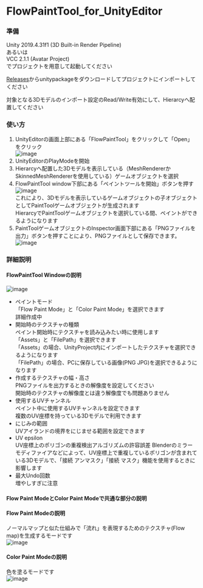 # FlowPaintTool_for_UnityEditor

### 準備
Unity 2019.4.31f1 (3D Built-in Render Pipeline)  
あるいは  
VCC 2.1.1 (Avatar Project)  
でプロジェクトを用意して起動してください

[Releases](https://github.com/huwahuwa2017/FlowPaintTool_for_UnityEditor/releases)からunitypackageをダウンロードしてプロジェクトにインポートしてください

対象となる3Dモデルのインポート設定のRead/Write有効にして、Hierarcyへ配置してください

### 使い方
1. UnityEditorの画面上部にある「FlowPaintTool」をクリックして「Open」をクリック  
![image](/Images/JP0.png)  
1. UnityEditorのPlayModeを開始  
1. Hierarcyへ配置した3Dモデルを表示している（MeshRendererかSkinnedMeshRendererを使用している）ゲームオブジェクトを選択  
1. FlowPaintTool window下部にある「ペイントツールを開始」ボタンを押す  
![image](/Images/JP1.png)  
これにより、3Dモデルを表示しているゲームオブジェクトの子オブジェクトとしてPaintToolゲームオブジェクトが生成されます  
HierarcyでPaintToolゲームオブジェクトを選択している間、ペイントができるようになります  
1. PaintToolゲームオブジェクトのInspector画面下部にある「PNGファイルを出力」ボタンを押すことにより、PNGファイルとして保存できます。  
![image](/Images/JP2.png)  

### 詳細説明
#### FlowPaintTool Windowの説明  
![image](/Images/SJP0.png)  
* ペイントモード  
「Flow Paint Mode」と「Color Paint Mode」を選択できます  
詳細作成中
* 開始時のテクスチャの種類  
ペイント開始時にテクスチャを読み込みたい時に使用します  
「Assets」と「FilePath」を選択できます  
「Assets」の場合、UnityProject内にインポートしたテクスチャを選択できるようになります  
「FilePath」の場合、PCに保存している画像(PNG JPG)を選択できるようになります  
* 作成するテクスチャの幅・高さ  
PNGファイルを出力するときの解像度を設定してください  
開始時のテクスチャの解像度とは違う解像度でも問題ありません  
* 使用するUVチャンネル  
ペイント中に使用するUVチャンネルを設定できます  
複数のUV座標を持っている3Dモデルで利用できます  
* にじみの範囲  
UVアイランドの境界をにじませる範囲を設定できます  
* UV epsilon  
UV座標上のポリゴンの重複検出アルゴリズムの許容誤差
Blenderのミラーモディファイアなどによって、UV座標上で重複しているポリゴンが含まれている3Dモデルで、「接続 アンマスク」「接続 マスク」機能を使用するときに影響します  
* 最大Undo回数  
増やしすぎに注意  
#### Flow Paint ModeとColor Paint Modeで共通な部分の説明



#### Flow Paint Modeの説明  
ノーマルマップと似た仕組みで「流れ」を表現するためのテクスチャ(Flow map)を生成するモードです  
![image](/Images/FPJP0.png)  

#### Color Paint Modeの説明  
色を塗るモードです  
![image](/Images/CPJP0.png)  

